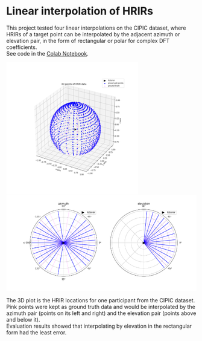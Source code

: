 # Linear interpolation of HRIRs
This project tested four linear interpolations on the CIPIC dataset, where HRIRs of a target point can be interpolated by the adjacent azimuth or elevation pair, in the form of rectangular or polar for complex DFT coefficients.  
See code in the [Colab Notebook](https://colab.research.google.com/github/tiianhk/hrir-linear-interpolation/blob/main/Linear_Interpolation_CIPIC_HRIRs.ipynb).  
<p>
  <img src='img/3D_points.png', width=350>
  <img src='img/azimuth_elevation.png', width=550>
</p>  

The 3D plot is the HRIR locations for one participant from the CIPIC dataset. Pink points were kept as ground truth data and would be interpolated by the azimuth pair (points on its left and right) and the elevation pair (points above and below it).  
Evaluation results showed that interpolating by elevation in the rectangular form had the least error.
